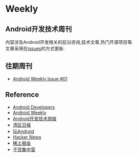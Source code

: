 # Weekly
## Android开发技术周刊
内容涉及Android开发相关的前沿咨询,技术文章,热门开源项目等.    
文章采用在[issues](https://github.com/yeungeek/Weekly/issues)的方式更新.

## 往期周刊
* [Android Weekly Issue #01](https://github.com/yeungeek/Weekly/issues/1)

## Reference
* [Android Developers](https://developer.android.com/)
* [Android Weekly](https://androidweekly.net/)
* [Android开发技术周报](https://androidweekly.io/)
* [湾区日报](https://wanqu.co/)
* [玩Android](https://www.wanandroid.com)
* [Hacker News](https://news.ycombinator.com/)
* [稀土掘金](https://juejin.im)
* [干货集中营](http://gank.io/)